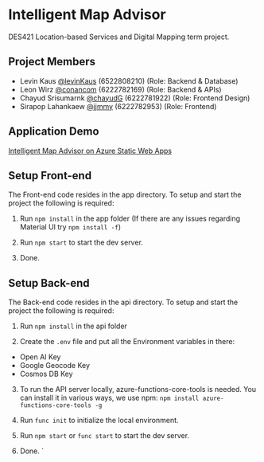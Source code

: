 # Intelligent Map Advisor
DES421 Location-based Services and Digital Mapping term project.

## Project Members
- Levin Kaus [@levinKaus](https://github.com/levinKaus) (6522808210) (Role: Backend & Database)
- Leon Wirz [@conancom](https://github.com/conancom) (6222782169) (Role: Backend & APIs)
- Chayud Srisumarnk [@chayudG](https://github.com/chayudG) (6222781922) (Role: Frontend Design)
- Sirapop Lahankaew [@jjmmy](https://github.com/jjmmy) (6222782953) (Role: Frontend)

## Application Demo
[Intelligent Map Advisor on Azure Static Web Apps](https://orange-dune-0b5149b00.2.azurestaticapps.net/)

## Setup Front-end

The Front-end code resides in the app directory. To setup and start the project the following is required:

1) Run `npm install` in the app folder (If there are any issues regarding Material UI try `npm install -f`)

2) Run `npm start` to start the dev server.

3) Done.

## Setup Back-end

The Back-end code resides in the api directory. To setup and start the project the following is required:

1) Run `npm install` in the api folder

2) Create the `.env` file and put all the Environment variables in there:
  - Open AI Key
  - Google Geocode Key
  - Cosmos DB Key

3) To run the API server locally, azure-functions-core-tools is needed. You can install it in various ways, we use npm: `npm install azure-functions-core-tools -g`

4) Run `func init` to initialize the local environment.

5) Run `npm start` or `func start` to start the dev server.

6) Done.
`
